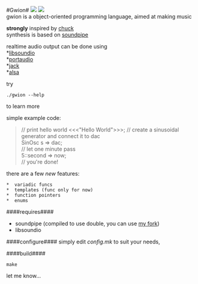 #Gwion#
![](http://b.repl.ca/v1/version-pre--alpha-red.png)
![](http://b.repl.ca/v1/language-C-green.png)  
gwion is a object-oriented programming language, aimed at making music

**strongly** inspired by [chuck](http://chuck.stanford.edu/)  
synthesis is based on [soundpipe](http://paulbatchelor.github.io/proj/soundpipe.html)  

realtime audio output can be done using  
	*[libsoundio](http://libsound.io/)  
	*[portaudio](http://portaudio.com/)  
	*[jack](http://jackaudio.org/)  
	*[alsa](http://alsa-project.org)

try 
```
./gwion --help
```
to learn more

simple example code:
> // print hello world
>	<<<"Hello World">>>;
> // create a sinusoidal generator and connect it to dac  
> SinOsc s => dac;  
> // let one minute pass  
> 5::second => now;  
> // you're done!

there are a few *new* features:  	
	
    *  variadic funcs
    *  templates (func only for now)
    *  function pointers
    *  enums

####requires####
* soundpipe (compiled to use double, you can use [my fork](https://github.com/fennecdjay/Soundpipe))
* libsoundio

####configure####
simply edit *config.mk* to suit your needs, 

####build####
```
make
```


let me know...
